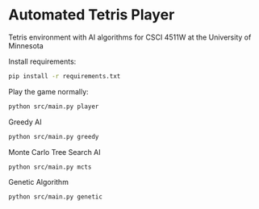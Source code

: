 # Automated Tetris Player

Tetris environment with AI algorithms for CSCI 4511W at the University of Minnesota

Install requirements:

```sh
pip install -r requirements.txt
```

Play the game normally:

```sh
python src/main.py player
```

Greedy AI

```sh
python src/main.py greedy
```

Monte Carlo Tree Search AI

```sh
python src/main.py mcts
```

Genetic Algorithm

```sh
python src/main.py genetic
```
